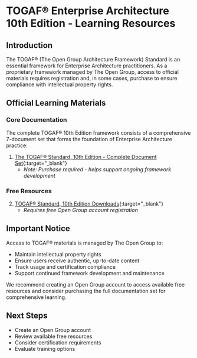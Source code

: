 # TOGAF® Enterprise Architecture 10th Edition - Learning Resources

## Introduction
The TOGAF® (The Open Group Architecture Framework) Standard is an essential framework for Enterprise Architecture practitioners. As a proprietary framework managed by The Open Group, access to official materials requires registration and, in some cases, purchase to ensure compliance with intellectual property rights.

## Official Learning Materials

### Core Documentation
The complete TOGAF® 10th Edition framework consists of a comprehensive 7-document set that forms the foundation of Enterprise Architecture practice:

1. [The TOGAF® Standard, 10th Edition - Complete Document Set](https://www.vanharen.store/the-togafr-standard-10th-edition-the-full-togaf-standard-7-document-bundle#filter_format=5431){:target="_blank"}
    - *Note: Purchase required - helps support ongoing framework development*

### Free Resources
2. [TOGAF® Standard, 10th Edition Downloads](https://www.opengroup.org/togaf-standard-10th-edition-downloads){:target="_blank"}
    - *Requires free Open Group account registration*

## Important Notice
Access to TOGAF® materials is managed by The Open Group to:

- Maintain intellectual property rights
- Ensure users receive authentic, up-to-date content
- Track usage and certification compliance
- Support continued framework development and maintenance

We recommend creating an Open Group account to access available free resources and consider purchasing the full documentation set for comprehensive learning.

## Next Steps
- Create an Open Group account
- Review available free resources
- Consider certification requirements
- Evaluate training options
 